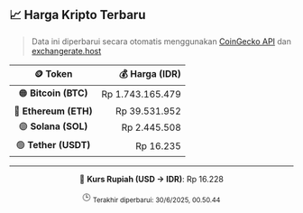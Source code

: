 

<!-- HARGA_KRIPTO -->
## 📈 Harga Kripto Terbaru

> Data ini diperbarui secara otomatis menggunakan [CoinGecko API](https://www.coingecko.com/) dan [exchangerate.host](https://exchangerate.host/)

<div align="center">

| 🪙 Token | 💰 Harga (IDR) |
|:------:|---------------:|
| 🟠 **Bitcoin (BTC)**   | Rp 1.743.165.479 |
| 🔵 **Ethereum (ETH)**  | Rp 39.531.952 |
| 🟣 **Solana (SOL)**    | Rp 2.445.508 |
| 🟢 **Tether (USDT)**   | Rp 16.235 |

---

💱 **Kurs Rupiah (USD → IDR)**: Rp 16.228

🕒 <sub>Terakhir diperbarui: 30/6/2025, 00.50.44</sub>

</div>
<!-- /HARGA_KRIPTO -->
